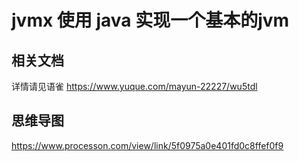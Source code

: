 # jvmx  使用 java 实现一个基本的jvm

## 相关文档
详情请见语雀 https://www.yuque.com/mayun-22227/wu5tdl

## 思维导图
https://www.processon.com/view/link/5f0975a0e401fd0c8ffef0f9